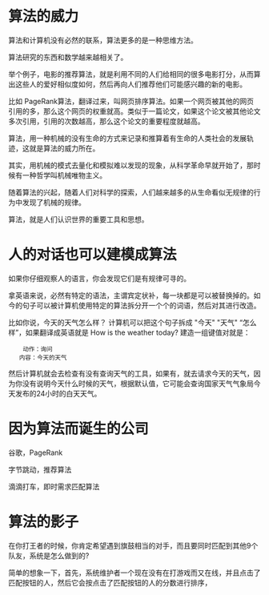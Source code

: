 # 算法的威力

算法和计算机没有必然的联系，算法更多的是一种思维方法。

算法研究的东西和数学越来越相关了。

举个例子，电影的推荐算法，就是利用不同的人们给相同的很多电影打分，从而算出这些人的爱好相似度如何，然后再向人们推荐他们可能感兴趣的新的电影。

比如 PageRank算法，翻译过来，叫网页排序算法。如果一个网页被其他的网页引用的多，那么这个网页的权重就高。类似于一篇论文，如果这个论文被其他论文多次引用，引用的次数越高，那么这个论文的重要程度就越高。

算法，用一种机械的没有生命的方式来记录和推算着有生命的人类社会的发展轨迹，这就是算法的威力所在。

其实，用机械的模式去量化和模拟难以发现的现象，从科学革命早就开始了，那时候有一种哲学叫机械唯物主义。

随着算法的兴起，随着人们对科学的探索，人们越来越多的从生命看似无规律的行为中发现了机械的规律。

算法，就是人们认识世界的重要工具和思想。



# 人的对话也可以建模成算法

如果你仔细观察人的语言，你会发现它们是有规律可寻的。

拿英语来说，必然有特定的语法，主谓宾定状补，每一块都是可以被替换掉的。如今的句子可以被计算机使用特定的算法拆分开一个个的词语，然后对其进行改造。

比如你说，今天的天气怎么样？ 计算机可以把这个句子拆成 "今天" "天气" “怎么样”，如果翻译成英语就是 How is the weather today? 建造一组键值对就是：

```
	动作：询问
​	内容：今天的天气
```

然后计算机就会去检查有没有查询天气的工具，如果有，就去请求今天的天气，因为你没有说明今天什么时候的天气，根据默认值，它可能会查询国家天气气象局今天发布的24小时的白天天气。



# 因为算法而诞生的公司

谷歌，PageRank

字节跳动，推荐算法

滴滴打车，即时需求匹配算法



# 算法的影子

在你打王者的时候，你肯定希望遇到旗鼓相当的对手，而且要同时匹配到其他9个队友，系统是怎么做到的?

简单的想象一下，首先，系统维护者一个现在没有在打游戏而又在线，并且点击了匹配按钮的人，然后它会按点击了匹配按钮的人的分数进行排序，



​	

​			